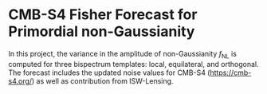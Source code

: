 # CMB-S4 Fisher Forecast for Primordial non-Gaussianity

In this project, the variance in the amplitude of non-Gaussianity $f_{\mathrm{NL}}$ is computed for three bispectrum templates: local, equilateral, and orthogonal. The forecast includes the updated noise values for CMB-S4 (https://cmb-s4.org/) as well as contribution from ISW-Lensing.
